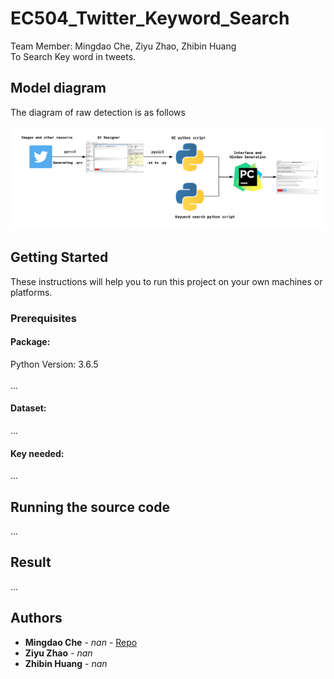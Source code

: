 # EC504_Twitter_Keyword_Search

Team Member: Mingdao Che, Ziyu Zhao, Zhibin Huang<br>
To Search Key word in tweets.<br>

## Model diagram

The diagram of raw detection is as follows

![image](https://github.com/mdche001/EC504_Twitter_Keyword_Search/blob/master/Images/504%20gui%20diagram.png) 


## Getting Started

These instructions will help you to run this project on your own machines or platforms.

### Prerequisites

#### Package:
Python Version: 3.6.5<br>		
...<br>

#### Dataset:
...<br>

#### Key needed: 
...<br>

## Running the source code

...<br>

## Result

...<br>


## Authors

* **Mingdao Che** - *nan* - [Repo](https://github.com/mdche001/EC504_Twitter_Keyword_Search/)
* **Ziyu Zhao** - *nan* 
* **Zhibin Huang** - *nan*
